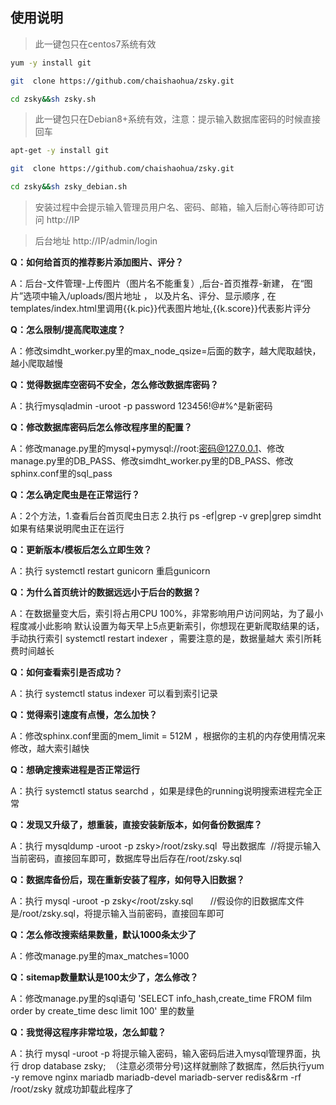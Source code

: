 使用说明
---
>此一键包只在centos7系统有效
```Bash
yum -y install git 

git  clone https://github.com/chaishaohua/zsky.git

cd zsky&&sh zsky.sh
```

>此一键包只在Debian8+系统有效，注意：提示输入数据库密码的时候直接回车
```Bash
apt-get -y install git 

git  clone https://github.com/chaishaohua/zsky.git

cd zsky&&sh zsky_debian.sh
```


>安装过程中会提示输入管理员用户名、密码、邮箱，输入后耐心等待即可访问 http://IP 

>后台地址 http://IP/admin/login 



**Q：如何给首页的推荐影片添加图片、评分？**

A：后台-文件管理-上传图片（图片名不能重复）,后台-首页推荐-新建，
    在“图片”选项中输入/uploads/图片地址 ， 以及片名、评分、显示顺序 , 
    在templates/index.html里调用{{k.pic}}代表图片地址,{{k.score}}代表影片评分


**Q：怎么限制/提高爬取速度？**

A：修改simdht_worker.py里的max_node_qsize=后面的数字，越大爬取越快，越小爬取越慢

**Q：觉得数据库空密码不安全，怎么修改数据库密码？**

A：执行mysqladmin -uroot -p password 123456!@#$%^      //将提示输入当前密码，直接回车即可，123456!@#$%^是新密码

**Q：修改数据库密码后怎么修改程序里的配置？**

A：修改manage.py里的mysql+pymysql://root:密码@127.0.0.1、修改manage.py里的DB_PASS、修改simdht_worker.py里的DB_PASS、修改sphinx.conf里的sql_pass

**Q：怎么确定爬虫是在正常运行？**

A：2个方法，1.查看后台首页爬虫日志  2.执行 ps -ef|grep -v grep|grep simdht 如果有结果说明爬虫正在运行

**Q：更新版本/模板后怎么立即生效？**

A：执行 systemctl restart gunicorn 重启gunicorn

**Q：为什么首页统计的数据远远小于后台的数据？**

A：在数据量变大后，索引将占用CPU 100%，非常影响用户访问网站，为了最小程度减小此影响 默认设置为每天早上5点更新索引，你想现在更新爬取结果的话，手动执行索引 systemctl restart indexer ，需要注意的是，数据量越大 索引所耗费时间越长

**Q：如何查看索引是否成功？**

A：执行 systemctl status indexer 可以看到索引记录

**Q：觉得索引速度有点慢，怎么加快？**

A：修改sphinx.conf里面的mem_limit = 512M ，根据你的主机的内存使用情况来修改，越大索引越快

**Q：想确定搜索进程是否正常运行**

A：执行 systemctl status searchd ，如果是绿色的running说明搜索进程完全正常

**Q：发现又升级了，想重装，直接安装新版本，如何备份数据库？**

A：执行 mysqldump -uroot -p zsky>/root/zsky.sql  导出数据库  //将提示输入当前密码，直接回车即可，数据库导出后存在/root/zsky.sql

**Q：数据库备份后，现在重新安装了程序，如何导入旧数据？**

A：执行 mysql -uroot -p zsky</root/zsky.sql       //假设你的旧数据库文件是/root/zsky.sql，将提示输入当前密码，直接回车即可

**Q：怎么修改搜索结果数量，默认1000条太少了**

A：修改manage.py里的max_matches=1000

**Q：sitemap数量默认是100太少了，怎么修改？**

A：修改manage.py里的sql语句 'SELECT info_hash,create_time FROM film order by create_time desc limit 100' 里的数量


**Q：我觉得这程序非常垃圾，怎么卸载？**

A：执行 mysql -uroot -p 将提示输入密码，输入密码后进入mysql管理界面，执行 drop database zsky;  （注意必须带分号)这样就删除了数据库，然后执行yum -y remove nginx mariadb mariadb-devel mariadb-server redis&&rm -rf /root/zsky 就成功卸载此程序了


